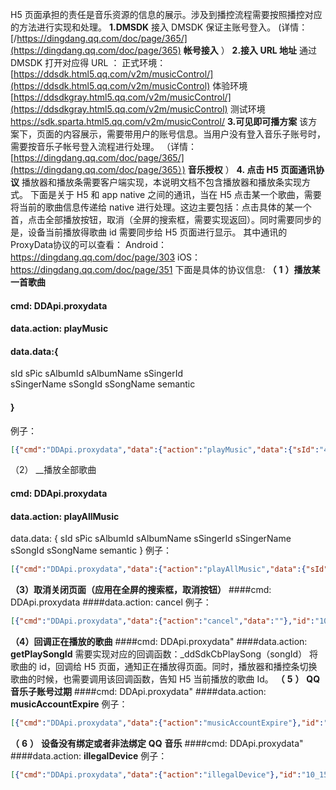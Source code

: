 H5 页面承担的责任是音乐资源的信息的展示。涉及到播控流程需要按照播控对应的方法进行实现和处理。
 __1.DMSDK__ 
 接入 DMSDK 保证主账号登入。
 (详情：[/https://dingdang.qq.com/doc/page/365/](https://dingdang.qq.com/doc/page/365)   __帐号接入__ ）
 __2.接入 URL 地址__ 
通过 DMSDK 打开对应得 URL ：
正式环境：
[https://ddsdk.html5.qq.com/v2m/musicControl/](https://ddsdk.html5.qq.com/v2m/musicControl)
体验环境
[https://ddsdkgray.html5.qq.com/v2m/musicControl/](https://ddsdkgray.html5.qq.com/v2m/musicControl)
测试环境
 https://sdk.sparta.html5.qq.com/v2m/musicControl/ 
 __3.可见即可播方案__ 
该方案下，页面的内容展示，需要带用户的账号信息。当用户没有登入音乐子账号时，
需要按音乐子帐号登入流程进行处理。
 （详情：[https://dingdang.qq.com/doc/page/365/](https://dingdang.qq.com/doc/page/365）)   __音乐授权__ ）
 __4. 点击 H5 页面通讯协议__ 
播放器和播放条需要客户端实现，本说明文档不包含播放器和播放条实现方式。
下面是关于 H5 和 app native 之间的通讯，当在 H5 点击某一个歌曲，需要将当前的歌曲信息传递给 native 进行处理。这边主要包括：点击具体的某一个首，点击全部播放按钮，取消（全屏的搜索框，需要实现返回）。同时需要同步的是，设备当前播放得歌曲 id 需要同步给 H5 页面进行显示。
其中通讯的ProxyData协议的可以查看：
Android：https://dingdang.qq.com/doc/page/303
iOS：https://dingdang.qq.com/doc/page/351
下面是具体的协议信息:
 __（__  __1__  __）播放某一首歌曲__ 
#### cmd: DDApi.proxydata
#### data.action: playMusic 
#### data.data:{
  sId 
  sPic 
  sAlbumId
  sAlbumName 
  sSingerId   
  sSingerName 
  sSongId 
  sSongName
  semantic
#### }
例子：
 ```json
[{"cmd":"DDApi.proxydata","data":{"action":"playMusic","data":{"sId":"4","sPic":"[/http://y.gt/](http://y.gtimg.cn/music/photo_new/T003R300x300M000003qLf6H3uNuRE.jpg)/img.cn/music/photo_new/T003R300x300M000003qLf6H3uNuRE.jpg/ ","sAlbumId":"6621129","sAlbumName":"  我 是 唱 作 人第1期","sSingerId":"1507534","sSingerName":"毛不易","sSongId":"231407918","sSongName":"东北民谣","semantic":"{ \"bubble_transform_query\": \"\",\"confidence\": -1, \"domain\": \"music\", \"extra_semantic\": [ ], \"ifttt_this\": \"\", \"intent\": \"play_dissid_web\", \"invocation_name\": \"\",\"is_semantic_only\": true, \"nlu_match_info\": { \"is_single_entity\": true, \"matched_type\": 0 }, \"query\": \"\", \"query_source_type\": 1,\"query_type\": 2, \"session_complete\": false, \"skill_id\": \"\", \"skill_trigger_type\": 1, \"slots\": [ { \"confirm_state\": 0, \"json_values\": [ ],\"name\": \"diss_type\", \"prompt\": { \"prompt_type\": 0, \"show_text\": \"\", \"slot_name\": \"\", \"slot_type\": \"\", \"speak_text\": \"\" },\"sInteractionType\": 0, \"sPrompt\": { \"int...\": [ ], \"type\": 0, \"value\": \"\" }, \"select_state\": 0, \"slot_struct\": 1, \"type\": \"\", \"values\": [ [ 6, 1,52, 22, 0, 44, 60, 70, 0 ] ] }, { \"confirm_state\": 0, \"json_values\": [ ], \"name\": \"strId\", \"prompt\": { \"prompt_type\": 0, \"show_text\": \"\",\"slot_name\": \"\", \"slot_type\": \"\", \"speak_text\": \"\" }, \"sInteractionType\": 0, \"sPrompt\": { \"intent_name\": \"\", \"show_text\": \"\",\"skill_id\": \"\", \"slot_name\": \"\", \"slot_options\": \"\", \"slot_type\": \"\", \"speak_text\": \"\" }, \"selectResult\": { \"all_no\": false, \"index\": -1,\"indexes\": [ ], \"type\": 0, \"value\": \"\" }, \"select_state\": 0, \"slot_struct\": 1, \"type\": \"\", \"values\": [ [ 6, 9, 50, 51, 49, 52, 48, 55, 57, 49, 56,22, 0, 44, 60, 70, 0 ] ] } ], \"slots_v2\": [ ], \"type\": 0, \"voice_query\": { \"asr_results\": [ ], \"compress_type\": 1, \"pre_itn_query\": \"\",\"raw_data\": [ ], \"sample_rate\": 8000 } }"}},"id":"10_1555504338348_DDApi.proxydata"}]
 ``` 
（2） __播放全部歌曲
#### cmd:  DDApi.proxydata
#### data.action:  playAllMusic
data.data:
{
  sId 
  sPic 
  sAlbumId
  sAlbumName 
  sSingerId 
  sSingerName 
  sSongId 
  sSongName
  semantic
} 
例子：
 ```json
[{"cmd":"DDApi.proxydata","data":{"action":"playAllMusic","data":{"sId":"4","sPic":"http://y.gtimg.cn/music/photo[_ne(http://y.gtimg.cn/music/photo_new/T003R300x300M000003qLf6H3uNuRE.jpg) w/T003R300x300M000003qLf6H3uNuRE.jpg","sAlbumId":"6621129","sAlbumName":" 我是唱作人 第 1 期 ","sSingerId":"1507534","sSingerName":"毛不易","sSongId":"231407918","sSongName":"东北民谣","semantic":"{ \"bubble_transform_query\": \"\", \"confidence\": -1, \"domain\": \"music\",\"extra_semantic\": [ ], \"ifttt_this\": \"\", \"intent\": \"play_dissid_web\", \"invocation_name\": \"\", \"is_semantic_only\": true, \"nlu_match_info\":{ \"is_single_entity\": true, \"matched_type\": 0 }, \"query\": \"\", \"query_source_type\": 1, \"query_type\": 2, \"session_complete\": false,\"skill_id\":\"\",\"skill_trigger_type\":1,\"slots\":[{\"confirm_state\":0,\"json_values\":[],\"name\":\"diss_type\",\"prompt\":{ \"prompt_type\": 0, \"show_text\": \"\", \"slot_name\": \"\", \"slot_type\": \"\", \"speak_text\": \"\" }, \"sInteractionType\": 0, \"sPrompt\":{ \"...false, \"index\": -1, \"indexes\": [ ], \"type\": 0, \"value\": \"\" }, \"select_state\": 0, \"slot_struct\": 1, \"type\": \"\", \"values\": [ [ 6, 1, 50, 22, 0,44, 60, 70, 0 ] ] }, { \"confirm_state\": 0, \"json_values\": [ ], \"name\": \"dissid\", \"prompt\": { \"prompt_type\": 0, \"show_text\": \"\",\"slot_name\": \"\", \"slot_type\": \"\", \"speak_text\": \"\" }, \"sInteractionType\": 0, \"sPrompt\": { \"intent_name\": \"\", \"show_text\": \"\",\"skill_id\": \"\", \"slot_name\": \"\", \"slot_options\": \"\", \"slot_type\": \"\", \"speak_text\": \"\" }, \"selectResult\": { \"all_no\": false, \"index\": -1,\"indexes\": [ ], \"type\": 0, \"value\": \"\" }, \"select_state\": 0, \"slot_struct\": 1,  \"type\": \"\", \"values\": [ [ 6, 1, 52, 22, 0, 44, 60, 70, 0 ] ] } ],\"slots_v2\": [ ], \"type\": 0, \"voice_query\": { \"asr_results\": [ ], \"compress_type\": 1, \"pre_itn_query\": \"\", \"raw_data\": [ ],\"sample_rate\":8000 } }"}},"id":"10_1555504353580_DDApi.proxydata"}]
 ```
 __（3）取消关闭页面（应用在全屏的搜索框，取消按钮）__ 
####cmd: DDApi.proxydata
####data.action: cancel
例子：
  ```json
[{"cmd":"DDApi.proxydata","data":{"action":"cancel","data":""},"id":"10_1555504265707_DDApi.proxydata"}]
  ```
 __（4）回调正在播放的歌曲__ 
####cmd: DDApi.proxydata"
####data.action:  __getPlaySongId__ 
需要实现对应的回调函数：_ddSdkCbPlaySong（songId）
将歌曲的 id，回调给 H5 页面，通知正在播放得页面。同时，播放器和播控条切换歌曲的时候，也需要调用该回调函数，告知 H5 当前播放的歌曲 Id。
 __（__  __5__  __）__  __QQ__  __音乐子账号过期__ 
####cmd: DDApi.proxydata"
####data.action: __musicAccountExpire__ 
 例子：
```json
[{"cmd":"DDApi.proxydata","data":{"action":"musicAccountExpire"},"id":"10_1571816600387_DDApi.proxydata"}]
 ```
 __（__  __6__  __）__  __设备没有绑定或者非法绑定__  __QQ__  __音乐__ 
####cmd: DDApi.proxydata"
####data.action: __illegalDevice__ 
 例子：
```json
[{"cmd":"DDApi.proxydata","data":{"action":"illegalDevice"},"id":"10_1571816600387_DDApi.proxydata"}]
```
 
